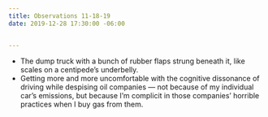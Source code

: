 ```yaml
---
title: Observations 11-18-19
date: 2019-12-28 17:30:00 -06:00


---
```


- The dump truck with a bunch of rubber flaps strung beneath it, like scales on a centipede’s underbelly.
- Getting more and more uncomfortable with the cognitive dissonance of driving while despising oil companies — not because of my individual car’s emissions, but because I’m complicit in those companies’ horrible practices when I buy gas from them.